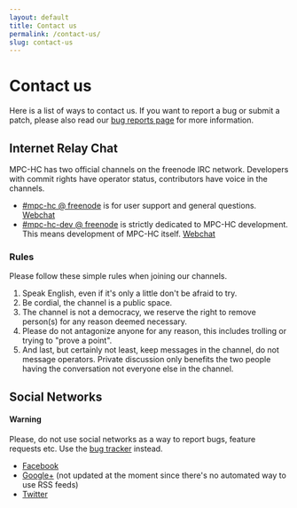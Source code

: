 ```yaml
---
layout: default
title: Contact us
permalink: /contact-us/
slug: contact-us
---
```


# Contact us

Here is a list of ways to contact us. If you want to report a bug or submit a
patch, please also read our [bug reports page](https://trac.mpc-hc.org/wiki/How_to_Report_Issues)
for more information.


## Internet Relay Chat

MPC-HC has two official channels on the freenode IRC network. Developers with
commit rights have operator status, contributors have voice in the channels.

* [#mpc-hc @ freenode](irc://irc.freenode.net/mpc-hc/) is for user support and general questions.  [Webchat](http://webchat.freenode.net/?channels=#mpc-hc)
* [#mpc-hc-dev @ freenode](irc://irc.freenode.net/mpc-hc-dev/) is strictly
  dedicated to MPC-HC development. This means development of MPC-HC itself. [Webchat](http://webchat.freenode.net/?channels=#mpc-hc-dev)

### Rules

Please follow these simple rules when joining our channels.

1. Speak English, even if it's only a little don't be afraid to try.
2. Be cordial, the channel is a public space.
3. The channel is not a democracy, we reserve the right to remove person(s) for
   any reason deemed necessary.
4. Please do not antagonize anyone for any reason, this includes trolling or
   trying to "prove a point".
5. And last, but certainly not least, keep messages in the channel, do not
   message operators. Private discussion only benefits the two people having
   the conversation not everyone else in the channel.


## Social Networks

<div class="alert alert-warning" role="alert">
    <h4><span class="fa fa-exclamation-circle"></span> Warning</h4>
    <p>
        Please, do not use social networks as a way to report bugs, feature requests etc.
        Use the <a href="https://trac.mpc-hc.org/wiki/How_to_Report_Issues" class="alert-link">bug tracker</a> instead.
   </p>
</div>

* [Facebook](https://www.facebook.com/MediaPlayerClassicHomeCinema)
* [Google+](https://plus.google.com/+Mpc-hcOrg/) (not updated at the moment since there's no automated way to use RSS feeds)
* [Twitter](https://twitter.com/mpc_hc/)

